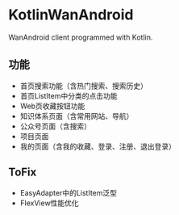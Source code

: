 # KotlinWanAndroid
WanAndroid client programmed with Kotlin.

## 功能
- 首页搜索功能（含热门搜索、搜索历史）
- 首页ListItem中分类的点击功能
- Web页收藏按钮功能
- 知识体系页面（含常用网站、导航）
- 公众号页面（含搜索）
- 项目页面
- 我的页面（含我的收藏、登录、注册、退出登录）

## ToFix
* EasyAdapter中的ListItem泛型
* FlexView性能优化